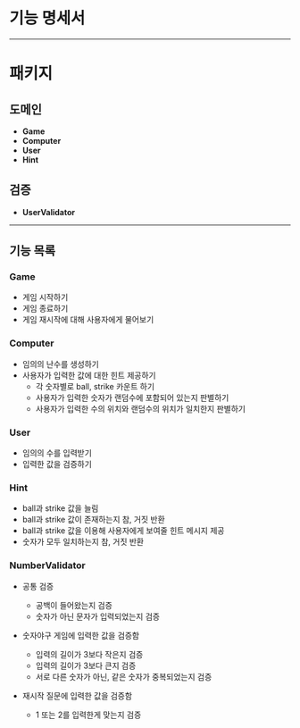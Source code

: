 <h1> 기능 명세서 </h1>

---

# 패키지

## 도메인
- **Game**
- **Computer**
- **User**
- **Hint**

## 검증
- **UserValidator**

---

## 기능 목록

### Game 

- 게임 시작하기
- 게임 종료하기
- 게임 재시작에 대해 사용자에게 물어보기

### Computer 

- 임의의 난수를 생성하기
- 사용자가 입력한 값에 대한 힌트 제공하기
  - 각 숫자별로 ball, strike 카운트 하기
  - 사용자가 입력한 숫자가 랜덤수에 포함되어 있는지 판별하기
  - 사용자가 입력한 수의 위치와 랜덤수의 위치가 일치한지 판별하기

### User 

- 임의의 수를 입력받기
- 입력한 값을 검증하기

### Hint

- ball과 strike 값을 늘림
- ball과 strike 값이 존재하는지 참, 거짓 반환
- ball과 strike 값을 이용해 사용자에게 보여줄 힌트 메시지 제공
- 숫자가 모두 일치하는지 참, 거짓 반환

### NumberValidator

- 공통 검증 
  - 공백이 들어왔는지 검증
  - 숫자가 아닌 문자가 입력되었는지 검증

- 숫자야구 게임에 입력한 값을 검증함
  - 입력의 길이가 3보다 작은지 검증
  - 입력의 길이가 3보다 큰지 검증
  - 서로 다른 숫자가 아닌, 같은 숫자가 중복되었는지 검증

- 재시작 질문에 입력한 값을 검증함
  - 1 또는 2를 입력한게 맞는지 검증